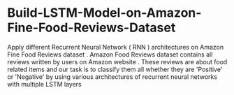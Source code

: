 # Build-LSTM-Model-on-Amazon-Fine-Food-Reviews-Dataset
Apply different Recurrent Neural Network ( RNN ) architectures on Amazon Fine Food Reviews dataset . Amazon Food Reviews dataset contains all reviews written by users on Amazon website . These reviews are about food related items and our task is to classify them all whether they are 'Positive' or 'Negative' by using various architectures of recurrent neural networks with multiple LSTM layers
